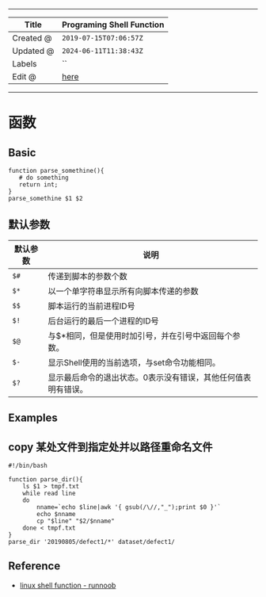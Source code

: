 -----

| Title     | Programing Shell Function                            |
| --------- | ---------------------------------------------------- |
| Created @ | `2019-07-15T07:06:57Z`                               |
| Updated @ | `2024-06-11T11:38:43Z`                               |
| Labels    | \`\`                                                 |
| Edit @    | [here](https://github.com/junxnone/xwiki/issues/100) |

-----

# 函数

## Basic

    function parse_somethine(){
       # do something
       return int;
    }
    parse_somethine $1 $2

## 默认参数

| 默认参数 | 说明                              |
| ---- | ------------------------------- |
| `$#` | 传递到脚本的参数个数                      |
| `$*` | 以一个单字符串显示所有向脚本传递的参数             |
| `$$` | 脚本运行的当前进程ID号                    |
| `$!` | 后台运行的最后一个进程的ID号                 |
| `$@` | 与$\*相同，但是使用时加引号，并在引号中返回每个参数。    |
| `$-` | 显示Shell使用的当前选项，与set命令功能相同。      |
| `$?` | 显示最后命令的退出状态。0表示没有错误，其他任何值表明有错误。 |

## Examples

## copy 某处文件到指定处并以路径重命名文件

    #!/bin/bash
    
    function parse_dir(){
        ls $1 > tmpf.txt
        while read line
        do
            nname=`echo $line|awk '{ gsub(/\//,"_");print $0 }'`
            echo $nname
            cp "$line" "$2/$nname"
        done < tmpf.txt
    }
    parse_dir '20190805/defect1/*' dataset/defect1/

## Reference

  - [linux shell function -
    runnoob](https://www.runoob.com/linux/linux-shell-func.html)
